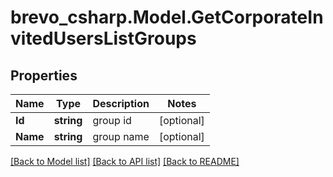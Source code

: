 # brevo_csharp.Model.GetCorporateInvitedUsersListGroups
## Properties

Name | Type | Description | Notes
------------ | ------------- | ------------- | -------------
**Id** | **string** | group id | [optional] 
**Name** | **string** | group name | [optional] 

[[Back to Model list]](../README.md#documentation-for-models) [[Back to API list]](../README.md#documentation-for-api-endpoints) [[Back to README]](../README.md)

